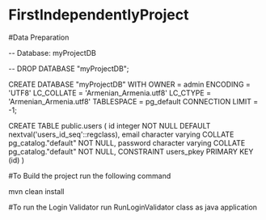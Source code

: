 # FirstIndependentlyProject

#Data Preparation

-- Database: myProjectDB

-- DROP DATABASE "myProjectDB";

CREATE DATABASE "myProjectDB"
    WITH 
    OWNER = admin
    ENCODING = 'UTF8'
    LC_COLLATE = 'Armenian_Armenia.utf8'
    LC_CTYPE = 'Armenian_Armenia.utf8'
    TABLESPACE = pg_default
    CONNECTION LIMIT = -1;
    
CREATE TABLE public.users
(
    id integer NOT NULL DEFAULT nextval('users_id_seq'::regclass),
    email character varying COLLATE pg_catalog."default" NOT NULL,
    password character varying COLLATE pg_catalog."default" NOT NULL,
    CONSTRAINT users_pkey PRIMARY KEY (id)
)
    

#To Build the project run the following command

mvn clean install

#To run the Login Validator run RunLoginValidator class as java application



